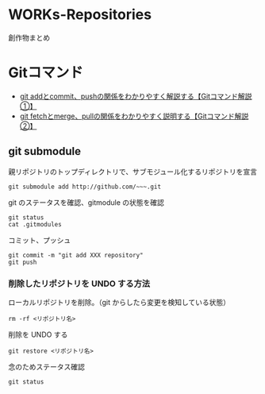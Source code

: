 # WORKs-Repositories
創作物まとめ

# Gitコマンド
- [git addとcommit、pushの関係をわかりやすく解説する【Gitコマンド解説①】](https://zenn.dev/atsushi101011/articles/4e0e36d238a3b8)
- [git fetchとmerge、pullの関係をわかりやすく説明する【Gitコマンド解説②】](https://zenn.dev/atsushi101011/articles/f66617b53f71ea)

## git submodule
親リポジトリのトップディレクトリで、サブモジュール化するリポジトリを宣言
```
git submodule add http://github.com/~~~.git
```
git のステータスを確認、gitmodule の状態を確認
```
git status
cat .gitmodules
```
コミット、プッシュ
```
git commit -m "git add XXX repository"
git push
```

### 削除したリポジトリを UNDO する方法
ローカルリポジトリを削除。（git からしたら変更を検知している状態）
```
rm -rf <リポジトリ名>
```
削除を UNDO する
```
git restore <リポジトリ名>
```
念のためステータス確認
```
git status
```